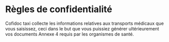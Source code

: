 # Règles de confidentialité

Cofidoc taxi collecte les informations relatives aux transports médicaux que vous saisissez, ceci dans le but que vous puissiez générer ultérieurement vos documents Annexe 4 requis par les organismes de santé.
